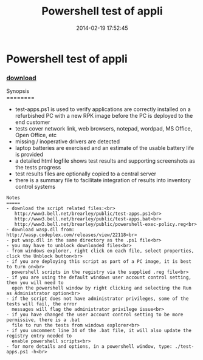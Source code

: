 ﻿---
pid:            4913
poster:         jrbrearley
title:          Powershell test of appli
date:           2014-02-19 17:52:45
format:         posh
parent:         0
parent:         0

---

# Powershell test of appli

### [download](4913.ps1)

Synopsis<br>
========<br>
- test-apps.ps1 is used to verify applications are correctly installed on a refurbished PC
  with a new RPK image before the PC is deployed to the end customer<br>
- tests cover network link, web browsers, notepad, wordpad, MS Office, Open Office, etc<br>
- missing / inoperative drivers are detected<br>
- laptop batteries are exercised and an estimate of the usable battery life is provided<br>
- a detailed html logfile shows test results and supporting screenshots as the tests progress<br>
- test results files are optionally copied to a central server<br>
- there is a summary file to facilitate integration of results into inventory control systems<br>


```posh
Notes
=====
- download the script related files:<br>
   http://www3.bell.net/brearley/public/test-apps.ps1<br>
   http://www3.bell.net/brearley/public/test-apps.bat<br>
   http://www3.bell.net/brearley/public/powershell-exec-policy.reg<br>
- download wasp.dll from: http://wasp.codeplex.com/releases/view/22118<br>
- put wasp.dll in the same directory as the .ps1 file<br>
- you may have to unblock downloaded files<br>
- from windows explorer, right click on each file, select properties, click the Unblock button<br>
- if you are deploying this script as part of a PC image, it is best to turn on<br>
  powershell scripts in the registry via the supplied .reg file<br>
- if you are using the default windows user account control setting, then you will need to
  open the powershell window by right clicking and selecting the Run as Administrator option<br>
- if the script does not have administrator privileges, some of the tests will fail, the error
  messages will flag the administrator privilege issue<br>
- if you have changed the user account control setting to be more permissive, there is a .bat
  file to run the tests from windows explorer<br>
- if you uncomment line 34 of the .bat file, it will also update the registry entry needed to
  enable powershell scripts<br>
- for more details and options, in a powershell window, type: ./test-apps.ps1 -h<br>


```
